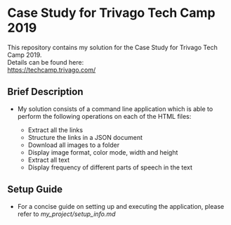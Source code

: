 # Case Study for Trivago Tech Camp 2019

This repository contains my solution for the Case Study for Trivago Tech Camp 2019.<br>
Details can be found here:<br>
https://techcamp.trivago.com/

## Brief Description

- My solution consists of a command line application which is able to perform the following operations on each of the HTML files:<br>

    - Extract all the links
    - Structure the links in a JSON document
    - Download all images to a folder
    - Display image format, color mode, width and height
    - Extract all text
    - Display frequency of different parts of speech in the text

## Setup Guide

- For a concise guide on setting up and executing the application, please refer to *_my_project/setup_info.md_*